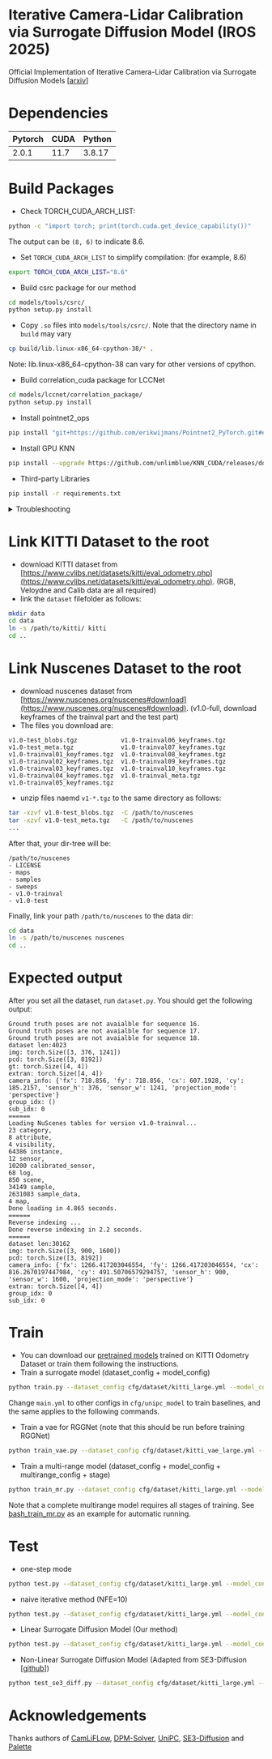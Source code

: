 # Iterative Camera-Lidar Calibration via Surrogate Diffusion Model (IROS 2025)
Official Implementation of Iterative Camera-Lidar Calibration via Surrogate Diffusion Models [[arxiv](https://arxiv.org/abs/2506.14706)]
# Dependencies
|Pytorch|CUDA|Python|
|---|---|---|
|2.0.1|11.7|3.8.17|
# Build Packages
* Check TORCH_CUDA_ARCH_LIST:
```bash
python -c "import torch; print(torch.cuda.get_device_capability())"
```
The output can be `(8, 6)` to indicate 8.6.
* Set `TORCH_CUDA_ARCH_LIST` to simplify compilation: (for example, 8.6)
```bash
export TORCH_CUDA_ARCH_LIST="8.6"
```
* Build csrc package for our method
```bash
cd models/tools/csrc/
python setup.py install
```
* Copy `.so` files into `models/tools/csrc/`. Note that the directory name in `build` may vary
```bash
cp build/lib.linux-x86_64-cpython-38/* .
```
Note: lib.linux-x86_64-cpython-38 can vary for other versions of cpython.
* Build correlation_cuda package for LCCNet
```bash
cd models/lccnet/correlation_package/
python setup.py install
```
* Install pointnet2_ops
```bash
pip install "git+https://github.com/erikwijmans/Pointnet2_PyTorch.git#egg=pointnet2_ops&subdirectory=pointnet2_ops_lib"
```
* Install GPU KNN
```bash
pip install --upgrade https://github.com/unlimblue/KNN_CUDA/releases/download/0.2/KNN_CUDA-0.2-py3-none-any.whl
```
* Third-party Libraries
```bash
pip install -r requirements.txt
```
<details>
  <summary>Troubleshooting</summary>
  The `correlation_cuda` package may be incompatible with CUDA >= 12.0. The failure of building this package only affects implementation of our baseline, LCCNet. If you have CUDA >= 12.0 and still want to implement LCCNET, it would be easy to use correlation pacakge in csrc to re-implement it. To try our best to reproduce LCCNet's performance, we utilize their own correlation package.
</details>

# Link KITTI Dataset to the root
* download KITTI dataset from [https://www.cvlibs.net/datasets/kitti/eval_odometry.php](https://www.cvlibs.net/datasets/kitti/eval_odometry.php). (RGB, Veloydne and Calib data are all required)
* link the `dataset` filefolder as follows:
```bash
mkdir data
cd data
ln -s /path/to/kitti/ kitti
cd ..
```
# Link Nuscenes Dataset to the root
* download nuscenes dataset from [https://www.nuscenes.org/nuscenes#download](https://www.nuscenes.org/nuscenes#download). (v1.0-full, download keyframes of the trainval part and the test part)
* The files you download are:
```                  
v1.0-test_blobs.tgz            v1.0-trainval06_keyframes.tgz
v1.0-test_meta.tgz             v1.0-trainval07_keyframes.tgz
v1.0-trainval01_keyframes.tgz  v1.0-trainval08_keyframes.tgz
v1.0-trainval02_keyframes.tgz  v1.0-trainval09_keyframes.tgz
v1.0-trainval03_keyframes.tgz  v1.0-trainval10_keyframes.tgz
v1.0-trainval04_keyframes.tgz  v1.0-trainval_meta.tgz
v1.0-trainval05_keyframes.tgz
```
* unzip files naemd `v1-*.tgz` to the same directory as follows:
```bash
tar -xzvf v1.0-test_blobs.tgz  -C /path/to/nuscenes
tar -xzvf v1.0-test_meta.tgz   -C /path/to/nuscenes
...
```
After that, your dir-tree will be:
```
/path/to/nuscenes
- LICENSE
- maps
- samples
- sweeps
- v1.0-trainval
- v1.0-test
```
Finally, link your path `/path/to/nuscenes` to the data dir:

```bash
cd data
ln -s /path/to/nuscenes nuscenes
cd ..
```

# Expected output
After you set all the dataset, run `dataset.py`. You should get the following output:
```
Ground truth poses are not avaialble for sequence 16.
Ground truth poses are not avaialble for sequence 17.
Ground truth poses are not avaialble for sequence 18.
dataset len:4023
img: torch.Size([3, 376, 1241])
pcd: torch.Size([3, 8192])
gt: torch.Size([4, 4])
extran: torch.Size([4, 4])
camera_info: {'fx': 718.856, 'fy': 718.856, 'cx': 607.1928, 'cy': 185.2157, 'sensor_h': 376, 'sensor_w': 1241, 'projection_mode': 'perspective'}
group_idx: ()
sub_idx: 0
======
Loading NuScenes tables for version v1.0-trainval...
23 category,
8 attribute,
4 visibility,
64386 instance,
12 sensor,
10200 calibrated_sensor,
68 log,
850 scene,
34149 sample,
2631083 sample_data,
4 map,
Done loading in 4.865 seconds.
======
Reverse indexing ...
Done reverse indexing in 2.2 seconds.
======
dataset len:30162
img: torch.Size([3, 900, 1600])
pcd: torch.Size([3, 8192])
camera_info: {'fx': 1266.417203046554, 'fy': 1266.417203046554, 'cx': 816.2670197447984, 'cy': 491.50706579294757, 'sensor_h': 900, 'sensor_w': 1600, 'projection_mode': 'perspective'}
extran: torch.Size([4, 4])
group_idx: 0
sub_idx: 0
```
# Train
* You can download our [pretrained models](https://github.com/gitouni/SurrogateCalib/releases/download/1.0/LSD_chkpt.zip) trained on KITTI Odometry Dataset or train them following the instructions.
* Train a surrogate model (dataset_config + model_config)
```bash
python train.py --dataset_config cfg/dataset/kitti_large.yml --model_config cfg/unipc_model/main.yml
```
Change `main.yml` to other configs in `cfg/unipc_model` to train baselines, and the same applies to the following commands.
* Train a vae for RGGNet (note that this should be run before training RGGNet)
```bash
python train_vae.py --dataset_config cfg/dataset/kitti_vae_large.yml --model_config cfg/model/vae.yml
```
* Train a multi-range model (dataset_config + model_config + multirange_config + stage)
```bash
python train_mr.py --dataset_config cfg/dataset/kitti_large.yml --model_config cfg/unipc_model/main.yml --multirange_config cfg/dataset/mr_5.yml --stage 0
```
Note that a complete multirange model requires all stages of training. See [bash_train_mr.py](./bash_train_mr.py) as an example for automatic running.
# Test
* one-step mode
```bash
python test.py --dataset_config cfg/dataset/kitti_large.yml --model_config cfg/unipc_model/main.yml --model_type iterative --iters 1
```
* naive iterative method (NFE=10)
```bash
python test.py --dataset_config cfg/dataset/kitti_large.yml --model_config cfg/unipc_model/main.yml --model_type iterative --iters 10
```
* Linear Surrogate Diffusion Model (Our method)
```bash
python test.py --dataset_config cfg/dataset/kitti_large.yml --model_config cfg/unipc_model/main.yml --model_type diffusion
```
* Non-Linear Surrogate Diffusion Model (Adapted from SE3-Diffusion [[github](https://github.com/Jiang-HB/DiffusionReg)])
```bash
python test_se3_diff.py --dataset_config cfg/dataset/kitti_large.yml --model_config cfg/unipc_model/main_sd.yml --model_type se3_diffusion
```
# Acknowledgements
Thanks authors of [CamLiFLow](https://github.com/MCG-NJU/CamLiFlow), [DPM-Solver](https://github.com/LuChengTHU/dpm-solver), [UniPC](https://github.com/wl-zhao/UniPC), [SE3-Diffusion](https://github.com/Jiang-HB/DiffusionReg) and [Palette](https://github.com/Janspiry/Palette-Image-to-Image-Diffusion-Models)
